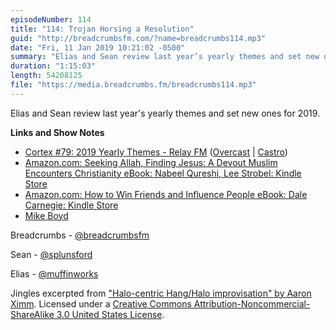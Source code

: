 ```yaml
---
episodeNumber: 114
title: "114: Trojan Horsing a Resolution"
guid: "http://breadcrumbsfm.com/?name=breadcrumbs114.mp3"
date: "Fri, 11 Jan 2019 10:21:02 -0500"
summary: "Elias and Sean review last year’s yearly themes and set new ones for 2019."
duration: "1:15:03"
length: 54208125
file: "https://media.breadcrumbs.fm/breadcrumbs114.mp3"
---
```

Elias and Sean review last year's yearly themes and set new ones for 2019.

**Links and Show Notes**
- [Cortex #79: 2019 Yearly Themes - Relay FM](http://relay.fm/cortex/79) ([Overcast](https://overcast.fm/+E7b42T86E) | [Castro](https://castro.fm/episode/5bucJF))
- [Amazon.com: Seeking Allah, Finding Jesus: A Devout Muslim Encounters Christianity eBook: Nabeel Qureshi, Lee Strobel: Kindle Store](http://www.amazon.com/dp/B07BB54FS5/?tag=breadcrumbsfm-20)
- [Amazon.com: How to Win Friends and Influence People eBook: Dale Carnegie: Kindle Store](http://www.amazon.com/dp/B07K5BW2HK/?tag=breadcrumbsfm-20)
- [Mike Boyd](https://www.youtube.com/user/microboyd)

Breadcrumbs - [@breadcrumbsfm](https://twitter.com/breadcrumbsfm)

Sean - [@splunsford](https://twitter.com/splunsford)

Elias - [@muffinworks](https://twitter.com/muffinworks)

Jingles excerpted from ["Halo-centric Hang/Halo improvisation" by Aaron Ximm](http://freemusicarchive.org/music/aaron_ximm/handpans_and_the_hang/). Licensed under a [Creative Commons Attribution-Noncommercial-ShareAlike 3.0 United States License](http://creativecommons.org/licenses/by-nc-sa/3.0/us/).